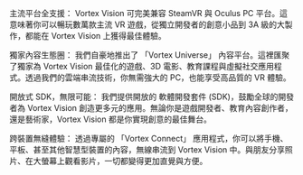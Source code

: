 主流平台全支援： Vortex Vision 可完美兼容 SteamVR 與 Oculus PC 平台。這意味著你可以暢玩數萬款主流 VR 遊戲，從獨立開發者的創意小品到 3A 級的大製作，都能在 Vortex Vision 上獲得最佳體驗。

獨家內容生態圈： 我們自豪地推出了 「Vortex Universe」 內容平台。這裡匯聚了獨家為 Vortex Vision 最佳化的遊戲、3D 電影、教育課程與虛擬社交應用程式。透過我們的雲端串流技術，你無需強大的 PC，也能享受高品質的 VR 體驗。

開放式 SDK，無限可能： 我們提供開放的 軟體開發套件 (SDK)，鼓勵全球的開發者為 Vortex Vision 創造更多元的應用。無論你是遊戲開發者、教育內容創作者，還是藝術家，Vortex Vision 都是你實現創意的最佳舞台。

跨裝置無縫體驗： 透過專屬的 「Vortex Connect」 應用程式，你可以將手機、平板、甚至其他智慧型裝置的內容，無線串流到 Vortex Vision 中。與朋友分享照片、在大螢幕上觀看影片，一切都變得更加直覺與方便。